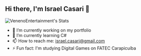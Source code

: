 ## Hi there, I'm Israel Casari 👋

![VenenoEntertainment's Stats](https://github-readme-stats.vercel.app/api?username=VenenoEntertainment&theme=dark&show_icons=true&hide_border=false&count_private=true)

- 🔭 I’m currently working on my portfolio
- 🌱 I’m currently learning C#
- 📫 How to reach me: israel.casari@gmail.com
- ⚡ Fun fact: I'm studying Digital Games on FATEC Carapicuíba
